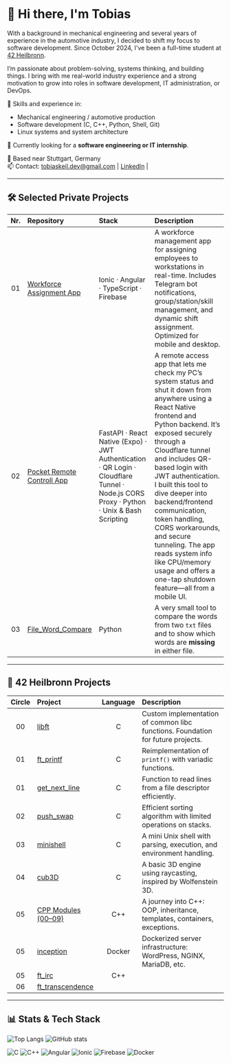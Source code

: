 # 👋 Hi there, I'm Tobias

With a background in mechanical engineering and several years of experience in the automotive industry, I decided to shift my focus to software development. Since October 2024, I've been a full-time student at [42 Heilbronn](https://42heilbronn.de).

I’m passionate about problem-solving, systems thinking, and building things. I bring with me real-world industry experience and a strong motivation to grow into roles in software development, IT administration, or DevOps.

🔧 Skills and experience in:
- Mechanical engineering / automotive production
- Software development (C, C++, Python, Shell, Git)
- Linux systems and system architecture

🚀 Currently looking for a **software engineering or IT internship**.

📍 Based near Stuttgart, Germany  
📫 Contact: tobiaskeil.dev@gmail.com | [LinkedIn](https://linkedin.com/in/tobias-m-keil) |

---

## 🛠️ Selected Private Projects

| Nr. | Repository | Stack | Description |
|:--:|:-----------|:------|:------------|
| 01 | [Workforce Assignment App](https://github.com/tmkeil/IonicAngularApp) | Ionic · Angular · TypeScript · Firebase | A workforce management app for assigning employees to workstations in real-time. Includes Telegram bot notifications, group/station/skill management, and dynamic shift assignment. Optimized for mobile and desktop. |
| 02 | [Pocket Remote Controll App](https://github.com/tmkeil/PocketRemoteControl) | FastAPI · React Native (Expo) · JWT Authentication · QR Login · Cloudflare Tunnel · Node.js CORS Proxy · Python · Unix & Bash Scripting | A remote access app that lets me check my PC’s system status and shut it down from anywhere using a React Native frontend and Python backend. It’s exposed securely through a Cloudflare tunnel and includes QR-based login with JWT authentication. I built this tool to dive deeper into backend/frontend communication, token handling, CORS workarounds, and secure tunneling. The app reads system info like CPU/memory usage and offers a one-tap shutdown feature—all from a mobile UI. |
| 03 | [File_Word_Compare](https://github.com/tmkeil/File_Word_Compare) | Python | A very small tool to compare the words from two `txt` files and to show which words are **missing** in either file. |

---

## 🧠 42 Heilbronn Projects

| Circle | Project | Language | Description |
|:-----:|:--------|:--------:|:------------|
| 00 | [libft](https://github.com/tmkeil/libft) | C | Custom implementation of common libc functions. Foundation for future projects. |
| 01 | [ft_printf](https://github.com/tmkeil/ft_printf) | C | Reimplementation of `printf()` with variadic functions. |
| 01 | [get_next_line](https://github.com/tmkeil/get_next_line) | C | Function to read lines from a file descriptor efficiently. |
| 02 | [push_swap](https://github.com/tmkeil/pushswap) | C | Efficient sorting algorithm with limited operations on stacks. |
| 03 | [minishell](https://github.com/tmkeil/minishell) | C | A mini Unix shell with parsing, execution, and environment handling. |
| 04 | [cub3D](https://github.com/tmkeil/cub3D) | C | A basic 3D engine using raycasting, inspired by Wolfenstein 3D. |
| 05 | [CPP Modules (00–09)](https://github.com/tmkeil/cpp) | C++ | A journey into C++: OOP, inheritance, templates, containers, exceptions. |
| 05 | [inception](https://github.com/tmkeil/inception) | Docker | Dockerized server infrastructure: WordPress, NGINX, MariaDB, etc. |
| 05 | [ft_irc](https://github.com/tmkeil/ft_irc) | C++ |  |
| 06 | [ft_transcendence](https://github.com/tmkeil/) | |

---

## 📊 Stats & Tech Stack

![Top Langs](https://github-readme-stats.vercel.app/api/top-langs/?username=tmkeil&layout=compact&theme=default)
![GitHub stats](https://github-readme-stats.vercel.app/api?username=tmkeil&show_icons=true&hide=stars&count_private=true)

![C](https://img.shields.io/badge/C-00599C?style=flat&logo=c&logoColor=white)
![C++](https://img.shields.io/badge/C++-00599C?style=flat&logo=c%2B%2B&logoColor=white)
![Angular](https://img.shields.io/badge/Angular-DD0031?style=flat&logo=angular&logoColor=white)
![Ionic](https://img.shields.io/badge/Ionic-3880FF?style=flat&logo=ionic&logoColor=white)
![Firebase](https://img.shields.io/badge/Firebase-FFCA28?style=flat&logo=firebase&logoColor=black)
![Docker](https://img.shields.io/badge/Docker-2496ED?style=flat&logo=docker&logoColor=white)
